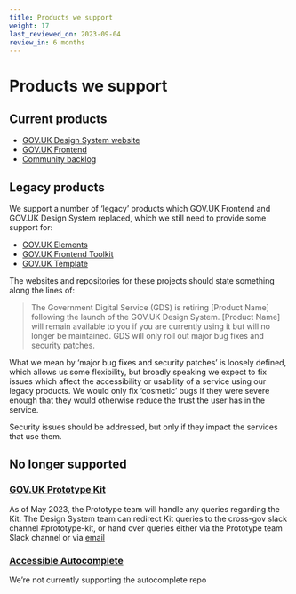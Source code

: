 ```yaml
---
title: Products we support
weight: 17
last_reviewed_on: 2023-09-04
review_in: 6 months
---
```


# Products we support

## Current products

- [GOV.UK Design System website]
- [GOV.UK Frontend]
- [Community backlog]

## Legacy products

We support a number of ‘legacy’ products which GOV.UK Frontend and GOV.UK Design System replaced, which we still need to provide some support for:

- [GOV.UK Elements]
- [GOV.UK Frontend Toolkit]
- [GOV.UK Template]

The websites and repositories for these projects should state something along the lines of:

> The Government Digital Service (GDS) is retiring [Product Name] following the launch of the GOV.UK Design System. [Product Name] will remain available to you if you are currently using it but will no longer be maintained. GDS will only roll out major bug fixes and security patches.

What we mean by ‘major bug fixes and security patches’ is loosely defined, which allows us some flexibility, but broadly speaking we expect to fix issues which affect the accessibility or usability of a service using our legacy products. We would only fix ‘cosmetic’ bugs if they were severe enough that they would otherwise reduce the trust the user has in the service.

Security issues should be addressed, but only if they impact the services that use them.

## No longer supported

### [GOV.UK Prototype Kit]

As of May 2023, the Prototype team will handle any queries regarding the Kit. The Design System team can redirect Kit queries to the cross-gov slack channel #prototype-kit, or hand over queries either via the Prototype team Slack channel or via [email][GOV.UK Prototype Kit Email]

### [Accessible Autocomplete]

We’re not currently supporting the autocomplete repo

[Accessible Autocomplete]: https://github.com/alphagov/accessible-autocomplete
[Community backlog]: https://design-system.service.gov.uk/community/backlog/
[GOV.UK Design System website]: https://design-system.service.gov.uk/
[GOV.UK Elements]: http://govuk-elements.herokuapp.com/
[GOV.UK Frontend]: https://github.com/alphagov/govuk-frontend
[GOV.UK Frontend Toolkit]: https://github.com/alphagov/govuk_frontend_toolkit
[GOV.UK Prototype Kit]: https://govuk-prototype-kit.herokuapp.com/docs
[GOV.UK Prototype Kit Email]: govuk-prototype-kit-support@digital.cabinet-office.gov.uk
[GOV.UK Template]: http://alphagov.github.io/govuk_template/

